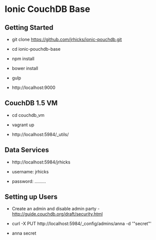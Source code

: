 Ionic CouchDB Base
=====================

Getting Started
--------------

* git clone https://github.com/jrhicks/ionic-pouchdb.git

* cd ionic-pouchdb-base

* npm install

* bower install

* gulp

* http://localhost:9000

CouchDB 1.5 VM
---------------

* cd couchdb_vm

* vagrant up

* http://localhost:5984/_utils/

Data Services
---------------
* http://localhost:5984/jrhicks

* username: jrhicks

* password: .........

Setting up Users
-------------
* Create an admin and disable admin party - http://guide.couchdb.org/draft/security.html

* curl -X PUT http://localhost:5984/_config/admins/anna -d '"secret"'

* anna secret